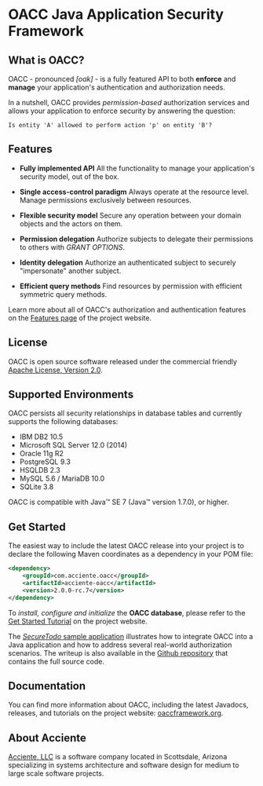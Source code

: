 OACC Java Application Security Framework
========================================

## What is OACC?
OACC - pronounced _[oak]_ - is a fully featured API to both **enforce** and **manage** your application's authentication and authorization needs.

In a nutshell, OACC provides _permission-based_ authorization services and allows your application to enforce security by answering the question:

    Is entity 'A' allowed to perform action 'p' on entity 'B'?

## Features

- **Fully implemented API**
All the functionality to manage your application's security model, out of the box.

- **Single access-control paradigm**
Always operate at the resource level. Manage permissions exclusively between resources.

- **Flexible security model**
Secure any operation between your domain objects and the actors on them.

- **Permission delegation**
Authorize subjects to delegate their permissions to others with _GRANT OPTIONS_.

- **Identity delegation**
Authorize an authenticated subject to securely "impersonate" another subject.

- **Efficient query methods**
Find resources by permission with efficient symmetric query methods.

Learn more about all of OACC's authorization and authentication features on the [Features page](http://oaccframework.org/oacc-features.html) of the project website.

## License
OACC is open source software released under the commercial friendly [Apache License, Version 2.0](http://www.apache.org/licenses/LICENSE-2.0).

## Supported Environments
OACC persists all security relationships in database tables and currently supports the following databases:

- IBM DB2 10.5
- Microsoft SQL Server 12.0 (2014)
- Oracle 11g R2
- PostgreSQL 9.3
- HSQLDB 2.3
- MySQL 5.6 / MariaDB 10.0
- SQLite 3.8

OACC is compatible with Java&#8482; SE 7 (Java&#8482; version 1.7.0), or higher.

## Get Started

The easiest way to include the latest OACC release into your project is to declare the following Maven coordinates as a dependency in your POM file:

```xml
<dependency>
    <groupId>com.acciente.oacc</groupId>
    <artifactId>acciente-oacc</artifactId>
    <version>2.0.0-rc.7</version>
</dependency>
```

To _install, configure and initialize_ the **OACC database**, please refer to the [Get Started Tutorial](http://oaccframework.org/getting-started-tutorial.html) on the project website.

The [_SecureTodo_ sample application](http://oaccframework.org/secure-todo-example.html) illustrates how to integrate OACC into a Java application and how to address several real-world authorization scenarios. The writeup is also available in the [Github repository](https://github.com/acciente/oacc-example-securetodo) that contains the full source code.

## Documentation
You can find more information about OACC, including the latest Javadocs, releases, and tutorials on the project website:
[oaccframework.org](http://oaccframework.org).

## About Acciente
[Acciente, LLC](http://www.acciente.com) is a software company located in Scottsdale, Arizona specializing in systems architecture and software design for medium to large scale software projects.
